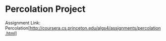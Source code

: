 # Percolation Project

Assignment Link: Percolation[http://coursera.cs.princeton.edu/algs4/assignments/percolation.html]

